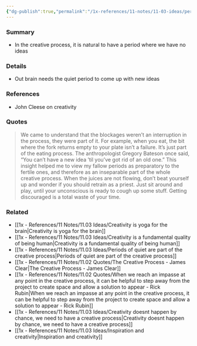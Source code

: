 ```yaml
---
{"dg-publish":true,"permalink":"/1x-references/11-notes/11-03-ideas/periods-of-quiet-are-part-of-the-creative-process/","title":"Periods of quiet are part of the creative process","created":"2025-08-20T13:15:03.028+03:00","updated":"2025-08-21T08:02:23.827+03:00"}
---
```



### Summary
- In the creative process, it is natural to have a period where we have no ideas

### Details
- Out brain needs the quiet period to come up with new ideas

### References
- John Cleese on creativity

### Quotes
> We came to understand that the blockages weren’t an interruption in the process, they were part of it. For example, when you eat, the bit where the fork returns empty to your plate isn’t a failure. It’s just part of the eating process.
> The anthropologist Gregory Bateson once said, “You can’t have a new idea ’til you’ve got rid of an old one.” This insight helped me to view my fallow periods as preparatory to the fertile ones, and therefore as an inseparable part of the whole creative process. When the juices are not flowing, don’t beat yourself up and wonder if you should retrain as a priest. Just sit around and play, until your unconscious is ready to cough up some stuff. Getting discouraged is a total waste of your time.


### Related
- [[1x - References/11 Notes/11.03 Ideas/Creativity is yoga for the brain\|Creativity is yoga for the brain]]
- [[1x - References/11 Notes/11.03 Ideas/Creativity is a fundamental quality of being human\|Creativity is a fundamental quality of being human]]
- [[1x - References/11 Notes/11.03 Ideas/Periods of quiet are part of the creative process\|Periods of quiet are part of the creative process]]
- [[1x - References/11 Notes/11.02 Quotes/The Creative Process - James Clear\|The Creative Process - James Clear]]
- [[1x - References/11 Notes/11.02 Quotes/When we reach an impasse at any point in the creative process, it can be helpful to step away from the project to create space and allow a solution to appear - Rick Rubin\|When we reach an impasse at any point in the creative process, it can be helpful to step away from the project to create space and allow a solution to appear - Rick Rubin]]
- [[1x - References/11 Notes/11.03 Ideas/Creativity doesnt happen by chance, we need to have a creative process\|Creativity doesnt happen by chance, we need to have a creative process]]
- [[1x - References/11 Notes/11.03 Ideas/Inspiration and creativity\|Inspiration and creativity]]